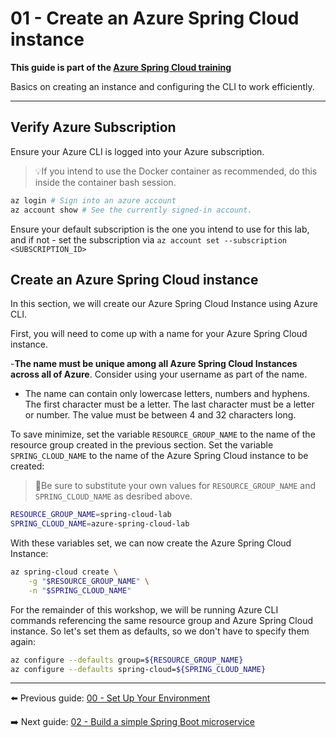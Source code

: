 # 01 - Create an Azure Spring Cloud instance

__This guide is part of the [Azure Spring Cloud training](../README.md)__

Basics on creating an instance and configuring the CLI to work efficiently.

---

## Verify Azure Subscription

Ensure your Azure CLI is logged into your Azure subscription.

>💡If you intend to use the Docker container as recommended, do this inside the container bash session.

```bash
az login # Sign into an azure account
az account show # See the currently signed-in account.
```

Ensure your default subscription is the one you intend to use for this lab, and if not - set the subscription via 
```az account set --subscription <SUBSCRIPTION_ID>```

## Create an Azure Spring Cloud instance

In this section, we will create our Azure Spring Cloud Instance using Azure CLI.

First, you will need to come up with a name for your Azure Spring Cloud instance.

-__The name must be unique among all Azure Spring Cloud Instances across all of Azure__. Consider using your username as part of the name.
- The name can contain only lowercase letters, numbers and hyphens. The first character must be a letter. The last character must be a letter or number. The value must be between 4 and 32 characters long.

To save minimize, set the variable `RESOURCE_GROUP_NAME` to the name of the resource group created in the previous section. Set the variable `SPRING_CLOUD_NAME` to the name of the Azure Spring Cloud instance to be created:

>🛑Be sure to substitute your own values for `RESOURCE_GROUP_NAME` and `SPRING_CLOUD_NAME` as desribed above.

```bash
RESOURCE_GROUP_NAME=spring-cloud-lab
SPRING_CLOUD_NAME=azure-spring-cloud-lab
```

With these variables set, we can now create the Azure Spring Cloud Instance:

```bash
az spring-cloud create \
    -g "$RESOURCE_GROUP_NAME" \
    -n "$SPRING_CLOUD_NAME"
```

For the remainder of this workshop, we will be running Azure CLI commands referencing the same resource group and Azure Spring Cloud instance. So let's set them as defaults, so we don't have to specify them again:

```bash
az configure --defaults group=${RESOURCE_GROUP_NAME}
az configure --defaults spring-cloud=${SPRING_CLOUD_NAME}
```

---

⬅️ Previous guide: [00 - Set Up Your Environment](../00-setup-your-environment/README.md)

➡️ Next guide: [02 - Build a simple Spring Boot microservice](../02-build-a-simple-spring-boot-microservice/README.md)
